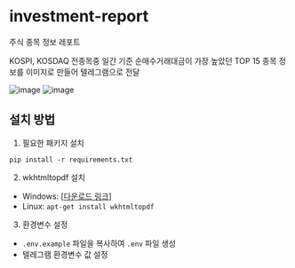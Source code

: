 # investment-report
주식 종목 정보 레포트

KOSPI, KOSDAQ 전종목중 일간 기준 순매수거래대금이 가장 높았던 TOP 15 종목 정보를 이미지로 만들어 텔레그램으로 전달

![image](https://github.com/user-attachments/assets/cf3e321f-28d4-4857-8fb2-97ebd2f56fae)
![image](https://github.com/user-attachments/assets/ec76c682-df3b-4e74-afe7-ecef22043f58)

## 설치 방법
1. 필요한 패키지 설치
```
pip install -r requirements.txt
```

2. wkhtmltopdf 설치
- Windows: [[다운로드 링크]](https://wkhtmltopdf.org/downloads.html)
- Linux: `apt-get install wkhtmltopdf`

3. 환경변수 설정
- `.env.example` 파일을 복사하여 `.env` 파일 생성
- 텔레그램 환경변수 값 설정
